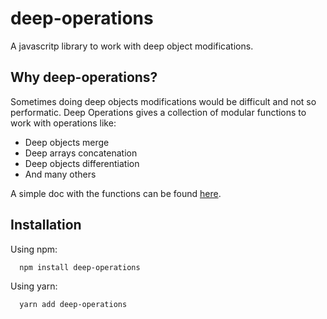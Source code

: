 # deep-operations

A javascritp library to work with deep object modifications.

## Why deep-operations?

Sometimes doing deep objects modifications would be difficult
and not so performatic.
Deep Operations gives a collection of modular functions to work
with operations like:

* Deep objects merge
* Deep arrays concatenation
* Deep objects differentiation
* And many others

A simple doc with the functions can be found [here](https://gsseixas.github.io/deep-operations/).

## Installation

Using npm:

```
  npm install deep-operations
```

Using yarn:

```
  yarn add deep-operations
```
